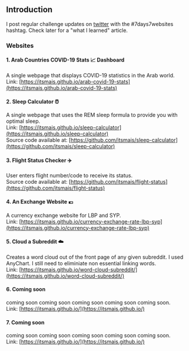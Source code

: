 ## Introduction
I post regular challenge updates on [twitter](https://twitter.com/mais_hatem) with the #7days7websites hashtag. Check later for a "what I learned" article.
### Websites
#### 1. Arab Countries COVID-19 Stats 📈 Dashboard
A single webpage that displays COVID-19 statistics in the Arab world. <br>
Link: [https://itsmais.github.io/arab-covid-19-stats](https://itsmais.github.io/arab-covid-19-stats)
#### 2. Sleep Calculator ⏰
A single webpage that uses the REM sleep formula to provide you with optimal sleep. <br>
Link: [https://itsmais.github.io/sleep-calculator](https://itsmais.github.io/sleep-calculator) <br>
Source code available at: [https://github.com/itsmais/sleep-calculator](https://github.com/itsmais/sleep-calculator)
#### 3. Flight Status Checker ✈️
User enters flight number/code to receive its status. <br>
Source code available at: [https://github.com/itsmais/flight-status](https://github.com/itsmais/flight-status)
#### 4. An Exchange Website 💶
A currency exchange website for LBP and SYP. <br>
Link: [https://itsmais.github.io/currency-exchange-rate-lbp-syp](https://itsmais.github.io/currency-exchange-rate-lbp-syp)
#### 5. Cloud a Subreddit ☁️
Creates a word cloud out of the front page of any given subreddit. I used AnyChart. I still need to eliminiate non essential linking words. <br>
Link: [https://itsmais.github.io/word-cloud-subreddit/](https://itsmais.github.io/word-cloud-subreddit/)
#### 6. Coming soon
coming soon coming soon coming soon coming soon coming soon. <br>
Link: [https://itsmais.github.io/](https://itsmais.github.io/)
#### 7. Coming soon
coming soon coming soon coming soon coming soon coming soon. <br>
Link: [https://itsmais.github.io/](https://itsmais.github.io/)
